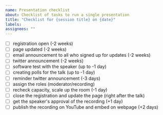 ```yaml
---
name: Presentation checklist
about: Checklist of tasks to run a single presentation
title: "Checklist for {session title} on {date}"
labels: 
assignees: ""
---
```


- [ ] registration open (-2 weeks)
- [ ] page updated (-2 weeks)
- [ ] email announcement to all who signed up for updates (-2 weeks)
- [ ] twitter announcement (-2 weeks)
- [ ] software test with the speaker (up to -1 day)
- [ ] creating polls for the talk (up to -1 day)
- [ ] reminder twitter announcement (-3 days)
- [ ] assign the roles (moderator/recording)
- [ ] recheck capacity, scale up the room (-1 day)
- [ ] close the registration and update the page (right after the talk)
- [ ] get the speaker's approval of the recording (+1 day)
- [ ] publish the recording on YouTube and embed on webpage (+2 days)
